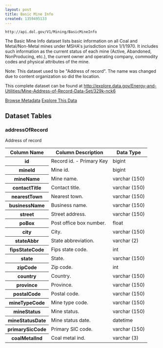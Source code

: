 ```yaml
---
layout: post
title: Basic Mine Info
created: 1359495133
---
```


```
http://api.dol.gov/V1/Mining/BasicMineInfo
```

<p>The Basic Mine Info dataset lists basic information on all Coal and Metal/Non-Metal mines under MSHA's jurisdiction since 1/1/1970. It includes such information as the current status of each mine (Active, Abandoned, NonProducing, etc.), the current owner and operating company, commodity codes and physical attributes of the mine.</p>

<p>Note: This dataset used to be "Address of record". The name was changed due to content organization so did the location.</p>

<p>This complete dataset can be found at <a href="http://www.dol.gov/cgi-bin/leave-dol.asp?exiturl=http://explore.data.gov/Energy-and-Utilities/Mine-Address-of-Record-Data-Set/329k-nck6&amp;exitTitle=Mine%20Address%20of%20Record&amp;fedpage=yes"> http://explore.data.gov/Energy-and-Utilities/Mine-Address-of-Record-Data-Set/329k-nck6 </a></p>


<a href ="http://api.dol.gov/V1/Mining/BasicMineInfo/$metadata" class="button radius button_dataset">Browse Metadata</a>
<a href ="https://devtools.dol.gov/APISampler/Home/Index1?datasetName=DOL%20Basic%20Mine%20Info%20Dataset" class="button radius button_dataset">Explore This Data</a>


## Dataset Tables  
<h3>addressOfRecord</h3>

<p>Address of record</p>

<table>
	<thead>
		<tr>
			<th>Column Name</th>
			<th>Column Description</th>
			<th>Data Type</th>
		</tr>
	</thead>
	<tbody>
		<tr>
			<th>id</th>
			<td>Record id. - Primary Key</td>
			<td>bigint</td>
		</tr>
		<tr>
			<th>mineId</th>
			<td>Mine id.</td>
			<td>bigint</td>
		</tr>
		<tr>
			<th>mineName</th>
			<td>Mine name.</td>
			<td>varchar (150)</td>
		</tr>
		<tr>
			<th>contactTitle</th>
			<td>Contact title.</td>
			<td>varchar (150)</td>
		</tr>
		<tr>
			<th>nearestTown</th>
			<td>Nearest town.</td>
			<td>varchar (150)</td>
		</tr>
		<tr>
			<th>businessName</th>
			<td>Business name.</td>
			<td>varchar (150)</td>
		</tr>
		<tr>
			<th>street</th>
			<td>Street address.</td>
			<td>varchar (150)</td>
		</tr>
		<tr>
			<th>poBox</th>
			<td>Post office box number.</td>
			<td>float</td>
		</tr>
		<tr>
			<th>city</th>
			<td>City.</td>
			<td>varchar (150)</td>
		</tr>
		<tr>
			<th>stateAbbr</th>
			<td>State abbreviation.</td>
			<td>varchar (2)</td>
		</tr>
		<tr>
			<th>fipsStateCode</th>
			<td>Fips state code.</td>
			<td>int</td>
		</tr>
		<tr>
			<th>state</th>
			<td>State.</td>
			<td>varchar (150)</td>
		</tr>
		<tr>
			<th>zipCode</th>
			<td>Zip code.</td>
			<td>int</td>
		</tr>
		<tr>
			<th>country</th>
			<td>Country.</td>
			<td>varchar (150)</td>
		</tr>
		<tr>
			<th>province</th>
			<td>Province.</td>
			<td>varchar (150)</td>
		</tr>
		<tr>
			<th>postalCode</th>
			<td>Postal code.</td>
			<td>varchar (150)</td>
		</tr>
		<tr>
			<th>mineTypeCode</th>
			<td>Mine type code.</td>
			<td>varchar (150)</td>
		</tr>
		<tr>
			<th>mineStatus</th>
			<td>Mine status.</td>
			<td>varchar (150)</td>
		</tr>
		<tr>
			<th>mineStatusDate</th>
			<td>Mine status date.</td>
			<td>datetime</td>
		</tr>
		<tr>
			<th>primarySicCode</th>
			<td>Primary SIC code.</td>
			<td>varchar (150)</td>
		</tr>
		<tr>
			<th>coalMetalInd</th>
			<td>Coal metal ind.</td>
			<td>varchar (3)</td>
		</tr>
	</tbody>
</table>

